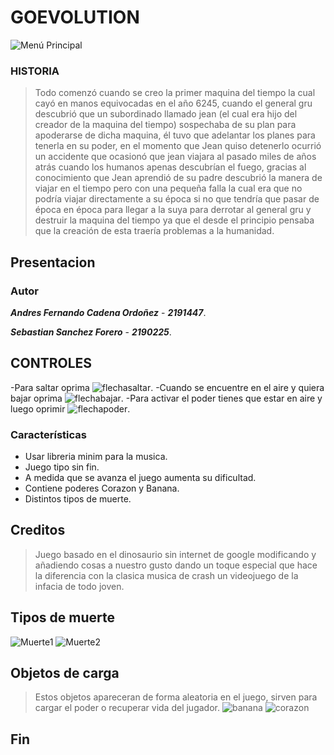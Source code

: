 GOEVOLUTION
================
![Menú Principal](https://imgur.com/qT7XDRu.png)

### **HISTORIA**
> Todo comenzó cuando se creo la primer maquina del tiempo la cual cayó en manos equivocadas en el año 6245, cuando el general gru descubrió que un subordinado llamado jean (el cual era hijo del creador de la maquina del tiempo) sospechaba de su plan para apoderarse de dicha maquina, él tuvo que adelantar los planes para tenerla en su poder, en el momento que Jean quiso detenerlo ocurrió un accidente que ocasionó que jean viajara al pasado miles de años atrás cuando los humanos apenas descubrían el fuego, gracias al conocimiento que Jean aprendió de su padre descubrió la manera de viajar en el tiempo pero con una pequeña falla la cual era que no podría viajar directamente a su época si no que tendría que pasar de época en época para llegar a la suya para derrotar al general gru y destruir la maquina del tiempo ya que el desde el principio pensaba que la creación de esta traería problemas a la humanidad.

## **Presentacion**

### **Autor**
***Andres Fernando Cadena Ordoñez*** - ***2191447***.

***Sebastian Sanchez Forero*** - ***2190225***.
                      
## **CONTROLES**

-Para saltar oprima ![flechasaltar](https://imgur.com/kVgbJ3x.png).
-Cuando se encuentre en el aire y quiera bajar oprima ![flechabajar](https://imgur.com/KBtiMbA.png).
-Para activar el poder tienes que estar en aire y luego oprimir ![flechapoder](https://imgur.com/29kT0VK.png).


### Características
 
- Usar libreria minim para la musica.
- Juego tipo sin fin. 
- A medida que se avanza el juego aumenta su dificultad.
- Contiene poderes Corazon y Banana.
- Distintos tipos de muerte.

## **Creditos**
> Juego basado en el dinosaurio sin internet de google modificando y añadiendo cosas a nuestro gusto dando un toque especial que hace la diferencia con la clasica musica de crash un videojuego de la infacia de todo joven.

## **Tipos de muerte**
![Muerte1](https://imgur.com/OE0EvBu.png)
![Muerte2](https://imgur.com/j7XBptg.png)

## **Objetos de carga**
> Estos objetos apareceran de forma aleatoria en el juego, sirven para cargar el poder o recuperar vida del jugador. 
![banana](https://imgur.com/f023b96.png)
![corazon](https://imgur.com/i5vEsLi.png)

## **Fin**

